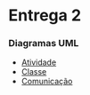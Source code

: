 # Entrega 2

### Diagramas UML
  - [Atividade](./04-diagramasUML/diagramaAtividade.md)
  - [Classe](./04-diagramasUML/diagramaClasse.md)
  - [Comunicação](./04-diagramasUML/diagramaComunicacao.md)
